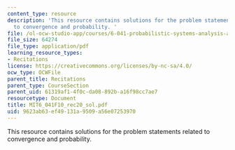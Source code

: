 ```yaml
---
content_type: resource
description: 'This resource contains solutions for the problem statements related
  to convergence and probability. '
file: /ol-ocw-studio-app/courses/6-041-probabilistic-systems-analysis-and-applied-probability-fall-2010/9623ab63ef49131a9509a56e07253970_MIT6_041F10_rec20_sol.pdf
file_size: 64274
file_type: application/pdf
learning_resource_types:
- Recitations
license: https://creativecommons.org/licenses/by-nc-sa/4.0/
ocw_type: OCWFile
parent_title: Recitations
parent_type: CourseSection
parent_uid: 61319af1-4f0c-da08-892b-a16f98cc7ae7
resourcetype: Document
title: MIT6_041F10_rec20_sol.pdf
uid: 9623ab63-ef49-131a-9509-a56e07253970
---
```

This resource contains solutions for the problem statements related to convergence and probability. 